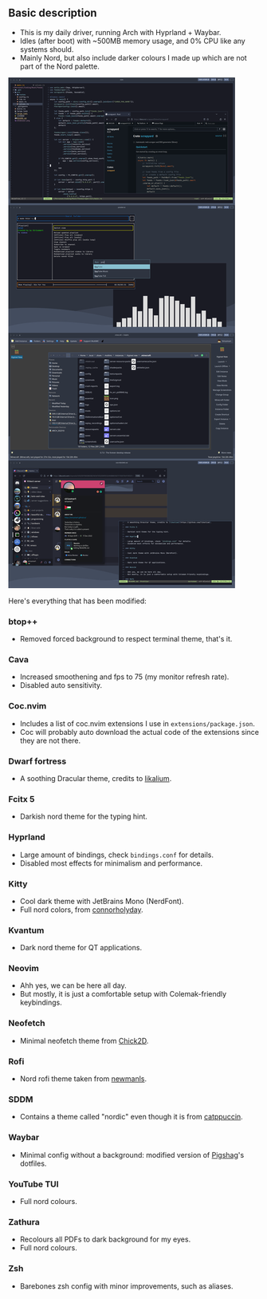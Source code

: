 ## Basic description

- This is my daily driver, running Arch with Hyprland + Waybar.
- Idles (after boot) with ~500MB memory usage, and 0% CPU like any systems should.
- Mainly Nord, but also include darker colours I made up which are not part of the Nord palette.

![](./screenshot.png)

Here's everything that has been modified:

### btop++

- Removed forced background to respect terminal theme, that's it.

### Cava

- Increased smoothening and fps to 75 (my monitor refresh rate).
- Disabled auto sensitivity.

### Coc.nvim

- Includes a list of coc.nvim extensions I use in `extensions/package.json`.
- Coc will probably auto download the actual code of the extensions since they are not there.

### Dwarf fortress

- A soothing Dracular theme, credits to [likalium](https://github.com/likalium).

### Fcitx 5

- Darkish nord theme for the typing hint.

### Hyprland

- Large amount of bindings, check `bindings.conf` for details.
- Disabled most effects for minimalism and performance.

### Kitty

- Cool dark theme with JetBrains Mono (NerdFont).
- Full nord colors, from [connorholyday](https://github.com/connorholyday/nord-kitty/tree/master).

### Kvantum

- Dark nord theme for QT applications.

### Neovim

- Ahh yes, we can be here all day.
- But mostly, it is just a comfortable setup with Colemak-friendly keybindings.

### Neofetch

- Minimal neofetch theme from [Chick2D](https://github.com/Chick2D/neofetch-themes).

### Rofi

- Nord rofi theme taken from [newmanls](https://github.com/newmanls/rofi-themes-collection).

### SDDM

- Contains a theme called "nordic" even though it is from [catppuccin](https://github.com/catppuccin/sddm).

### Waybar

- Minimal config without a background: modified version of [Pigshag](https://github.com/Pipshag/dotfiles_nord)'s dotfiles.

### YouTube TUI

- Full nord colours.

### Zathura

- Recolours all PDFs to dark background for my eyes.
- Full nord colours.

### Zsh

- Barebones zsh config with minor improvements, such as aliases.
